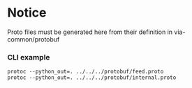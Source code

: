 # Notice #

Proto files must be generated here from their definition in  via-common/protobuf

### CLI example ###
```
protoc --python_out=. ../../../protobuf/feed.proto
protoc --python_out=. ../../../protobuf/internal.proto
```
